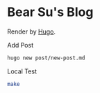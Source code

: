 # Bear Su's Blog

Render by [Hugo](https://gohugo.io/).

Add Post

```bash
hugo new post/new-post.md
```

Local Test

```bash
make
```
